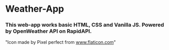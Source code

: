 # Weather-App

### This web-app works basic HTML, CSS and Vanilla JS. Powered by **OpenWeather API** on RapidAPI.

"Icon made by Pixel perfect from www.flaticon.com"


